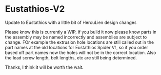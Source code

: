 # Eustathios-V2
Update to Eustathios with a little bit of HercuLien design changes

Please know this is currently a WIP, if you build it now please know parts in the assembly may be named incorrectly and assemblies are subject to change. FOr example the extrusion hole locations are still called out in the part names at the old locations for Eustathios Spider V1, so if you order based off part names now the holes will not be in the correct location. Also the lead screw length, belt lengths, etc are still being determined.

Thanks, I think it will be worth the wait.
